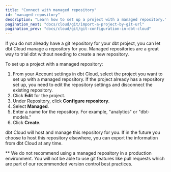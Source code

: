 ```yaml
---
title: "Connect with managed repository"
id: "managed-repository"
description: "Learn how to set up a project with a managed repository."
pagination_next: "docs/cloud/git/import-a-project-by-git-url"
pagination_prev: "docs/cloud/git/git-configuration-in-dbt-cloud"
---
```


If you do not already have a git repository for your dbt project, you can let dbt Cloud manage a repository for you. Managed repositories are a great way to trial dbt without needing to create a new repository.

To set up a project with a managed repository:

1. From your Account settings in dbt Cloud, select the project you want to set up with a managed repository. If the project already has a repository set up, you need to edit the repository settings and disconnect the existing repository.
2. Click **Edit** for the project.
3. Under Repository, click **Configure repository**.
4. Select **Managed**.
5. Enter a name for the repository. For example, "analytics" or "dbt-models."
6. Click **Create**.
   <Lightbox src="/img/docs/dbt-cloud/cloud-configuring-dbt-cloud/managed-repo.png" title="Adding a managed repository"/>

dbt Cloud will host and manage this repository for you. If in the future you choose to host this repository elsewhere, you can export the information from dbt Cloud at any time.

** We do not recommend using a managed repository in a production environment. You will not be able to use git features like pull requests which are part of our recommended version control best practices.
